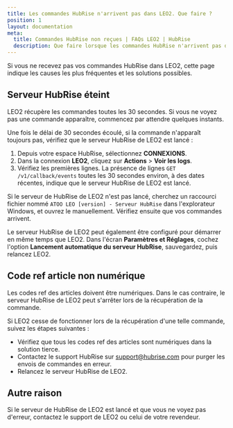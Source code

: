 ```yaml
---
title: Les commandes HubRise n'arrivent pas dans LEO2. Que faire ?
position: 1
layout: documentation
meta:
  title: Commandes HubRise non reçues | FAQs LEO2 | HubRise
  description: Que faire lorsque les commandes HubRise n'arrivent pas dans LEO2 ?
---
```


Si vous ne recevez pas vos commandes HubRise dans LEO2, cette page indique les causes les plus fréquentes et les solutions possibles.

## Serveur HubRise éteint

LEO2 récupère les commandes toutes les 30 secondes. Si vous ne voyez pas une commande apparaître, commencez par attendre quelques instants.

Une fois le délai de 30 secondes écoulé, si la commande n'apparaît toujours pas, vérifiez que le serveur HubRise de LEO2 est lancé :

1. Depuis votre espace HubRise, sélectionnez **CONNEXIONS**.
1. Dans la connexion **LEO2**, cliquez sur **Actions** > **Voir les logs**.
1. Vérifiez les premières lignes. La présence de lignes `GET /v1/callback/events` toutes les 30 secondes environ, à des dates récentes, indique que le serveur HubRise de LEO2 est lancé.

Si le serveur de HubRise de LEO2 n'est pas lancé, cherchez un raccourci fichier nommé `ATOO LEO [version] - Serveur HubRise` dans l'explorateur Windows, et ouvrez le manuellement. Vérifiez ensuite que vos commandes arrivent.

Le serveur HubRise de LEO2 peut également être configuré pour démarrer en même temps que LEO2. Dans l'écran **Paramètres et Réglages**, cochez l'option **Lancement automatique du serveur HubRise**, sauvegardez, puis relancez LEO2.

## Code ref article non numérique

Les codes ref des articles doivent être numériques. Dans le cas contraire, le serveur HubRise de LEO2 peut s'arrêter lors de la récupération de la commande.

Si LEO2 cesse de fonctionner lors de la récupération d'une telle commande, suivez les étapes suivantes :

- Vérifiez que tous les codes ref des articles sont numériques dans la solution tierce.
- Contactez le support HubRise sur [support@hubrise.com](mailto:support@hubrise.com) pour purger les envois de commandes en erreur.
- Relancez le serveur HubRise de LEO2.

## Autre raison

Si le serveur de HubRise de LEO2 est lancé et que vous ne voyez pas d'erreur, contactez le support de LEO2 ou celui de votre revendeur.
